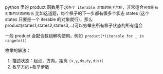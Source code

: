 python 里的 product 函数用于求`各个 iterable 对象的笛卡尔积`，非常适合`穷举所有对象的状态的组合`
比如这道题，每个棋子的下一步都有很多个状态 states (这个 states 只要是一个 iterable 的对象就行)，那么 product(states1,states2,states3,...)可以穷举出所有棋子状态的所有组合

一般 product 会配合数组解构使用，例如` product(*(iterable for _ in range(n)))`

枚举的解法：

1. 描述状态：起点，方向，距离 `(x,y,dx,dy,dist)`
2. 枚举方向+枚举步数
